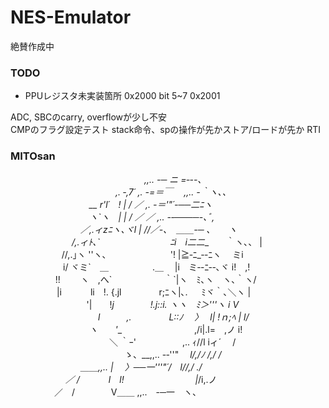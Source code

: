 # NES-Emulator
絶賛作成中

### TODO
* PPUレジスタ未実装箇所
0x2000 bit 5~7
0x2001

ADC, SBCのcarry, overflowが少し不安  
CMPのフラグ設定テスト
stack命令、spの操作が先かストア/ロードが先か
RTI



### MITOsan
　　　　　　　　　　　　　　　 _,,.. -─ ニ =‐--､  
　　　　　　　　　　　　,. ‐,7´ ,. -=＝￣　 _,,.. -｀ヽ､、  
　　　　　　　　　__ r\'l´　! | / ／ ,. -＝\'"´-──二ﾆヽ  
　　　　　　　　　ヽ_\`ヽ　| | / ／ ／ ,.. -‐────-､ﾞ,  
　　　　　　　　／,.ィzﾆヽ､ヾl | //／-､　＿＿-─ ､　　ヽ  
　　　　　　　/,.ィﾄ､\`　　　　　　　　ﾆi　i二二__　　｀ヽ､、 |  
　 　 　　　 //,.｣ヽ \'\'ヽ､　　　　　　　 \'! |≧‐ﾆ_‐-ﾆヽ　 ミi  
　　　　　　i/ ヾミ\`　＿　　　　　.＿　 |i　ミ‐-ﾆ‐-､ヾ i!　,!  
　 　 　 　 !!　　 ヽ　,へ\`　　　　　　｀\`|ヽ　ﾐ､ヽ　ヽ､｀ヽ/  
　　　　　 |i　　　 li　!. {.jl　　　　 r;ﾆヽ|､. 　 ﾐヾ｀､＼ヽ |  
　 　 　 　 　　 　 \'|　　!_j 　 　 　 !.j::i. ヽヽ　ﾐ＞\'\'\'ヽ i V  
　　　　　　　　　　l　　　,.　　　 　L::ﾉ　 〉　 l| !ｎ;ﾍ | l/  
　 　 　 　 　 　 　 ヽ　　\'__　　　　　　　　 ,/i|.l=　,ノ i!  
　　　　　　　　　　　 ＼ ｀ｰ\' 　　　　　,.. ｨ//l iィ´ 　/  
　　　　　　　　　　　　　ゝ、__,,.. -‐\'\'"　 _l/,/ﾉ /,/ /  
　　　　　　　　＿＿,,.. |　 〉──一\'\'\'"´/　l//,/ ./  
　　　　　　 ／ /　　　 l　l! 　 　　 　 　　　|_/i,.ノ  
　　　　　／　/ 　 　 　 V＿＿ ,,..　-─一　ヽ、
